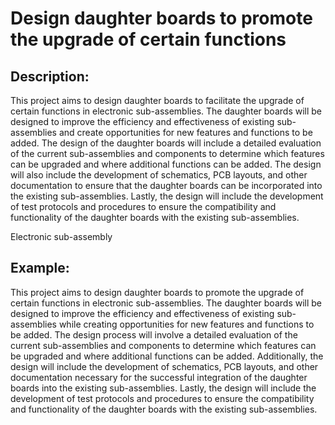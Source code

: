 # Design daughter boards to promote the upgrade of certain functions

## Description:
This project aims to design daughter boards to facilitate the upgrade of certain functions in electronic sub-assemblies. The daughter boards will be designed to improve the efficiency and effectiveness of existing sub-assemblies and create opportunities for new features and functions to be added. The design of the daughter boards will include a detailed evaluation of the current sub-assemblies and components to determine which features can be upgraded and where additional functions can be added. The design will also include the development of schematics, PCB layouts, and other documentation to ensure that the daughter boards can be incorporated into the existing sub-assemblies. Lastly, the design will include the development of test protocols and procedures to ensure the compatibility and functionality of the daughter boards with the existing sub-assemblies.

Electronic sub-assembly

## Example:
This project aims to design daughter boards to promote the upgrade of certain functions in electronic sub-assemblies. The daughter boards will be designed to improve the efficiency and effectiveness of existing sub-assemblies while creating opportunities for new features and functions to be added. The design process will involve a detailed evaluation of the current sub-assemblies and components to determine which features can be upgraded and where additional functions can be added. Additionally, the design will include the development of schematics, PCB layouts, and other documentation necessary for the successful integration of the daughter boards into the existing sub-assemblies. Lastly, the design will include the development of test protocols and procedures to ensure the compatibility and functionality of the daughter boards with the existing sub-assemblies.